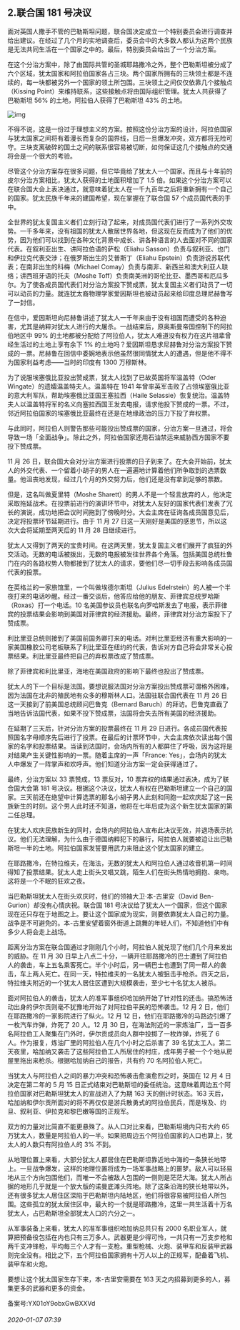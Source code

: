 ## 2.联合国 181 号决议
面对英国人撒手不管的巴勒斯坦问题，联合国决定成立一个特别委员会进行调查并给出建议。在经过了几个月的实地调查后，委员会中的大多数人都认为这两个民族是无法共同生活在一个国家之中的。最后，特别委员会给出了一个分治方案。


在这个分治方案中，除了由国际共管的圣城耶路撒冷之外，整个巴勒斯坦被分成了六个区域，犹太国家和阿拉伯国家各占三块。两个国家所拥有的三块领土都是不连续的，每一块都被另外一个国家的领土所包围。三块领土之间仅仅依靠几个接触点（Kissing Point）来维持联系，这些接触点将由国际组织管理。犹太人共获得了巴勒斯坦 56% 的土地，阿拉伯人获得了巴勒斯坦 43% 的土地。


![img](https://pic2.zhimg.com/v2-78512c61730d6aa2eb2aaf5730f29263_r.webp)

不得不说，这是一份过于理想主义的方案。按照这份分治方案的设计，阿拉伯国家与犹太国家之间将有着漫长而复杂的国界线，日后一旦爆发冲突，双方都将无险可守。三块支离破碎的国土之间的联系很容易被切断，如何保证这几个接触点的交通将会是一个很大的考验。


尽管这个分治方案存在很多问题，但它毕竟给了犹太人一个国家。而且与十年前的皮尔分治方案相比，犹太人获得的土地面积增加了 1.5 倍。如果这个分治方案可以在联合国大会上表决通过，就意味着犹太人在一千九百年之后将重新拥有一个自己的国家。犹太民族千年来的建国希望，现在掌握在了联合国 57 个成员国代表的手中。


全世界的犹太复国主义者们立刻行动了起来，对成员国代表们进行了一系列外交攻势。一千多年来，没有祖国的犹太人散居世界各地，但这现在反而成为了他们的优势，因为他们可以找到在各种文化背景中成长、讲各种语言的人去面对不同的国家代表。在叙利亚出生、讲阿拉伯语的萨松（Eliahu Sasson）负责与叙利亚、也门和伊拉克代表交涉；在俄罗斯出生的艾普斯丁（Eliahu Epstein）负责游说苏联代表；在南非出生的科梅（Michael Comay）负责与南非、新西兰和澳大利亚人联络；讲西班牙语的托夫（Moshe Toff）负责南美洲的哥伦比亚、墨西哥和厄瓜多尔。为了使各成员国代表们对分治方案投下赞成票，犹太复国主义者们动员了一切可以动员的力量。就连犹太裔物理学家爱因斯坦也被动员起来给印度总理尼赫鲁写了一封信。


在信中，爱因斯坦向尼赫鲁讲述了犹太人一千年来由于没有祖国而遭受的各种迫害，尤其是纳粹对犹太人进行的大屠杀。一战结束后，原奥斯曼帝国控制下的阿拉伯地区中 99% 的土地都被分配给了阿拉伯人，犹太人难道没有权力在这片祖辈曾经生活过的土地上享有余下 1% 的土地吗？爱因斯坦恳求尼赫鲁对分治方案投下赞成的一票。尼赫鲁在回信中委婉地表示他虽然很同情犹太人的遭遇，但是他不得不为国家利益考虑——当时的印度有 1300 万穆斯林。


为了说服埃塞俄比亚投出赞成票，犹太人找到了已故英国将军温盖特（Oder Wingate）的遗孀温盖特夫人。温盖特在 1941 年曾率英军击败了占领埃塞俄比亚的意大利军队，帮助埃塞俄比亚国王塞拉西（Haile Selassie）恢复统治。温盖特夫人以温盖特将军的名义向塞拉西国王发去电报，请求他投下赞成的一票。不过，邻近阿拉伯国家的埃塞俄比亚最终在还是在地缘政治的压力下投了弃权票。


与此同时，阿拉伯人则警告那些可能投出赞成票的国家，分治方案一旦通过，将会导致一场「全面战争」。除此之外，阿拉伯国家还用石油禁运来威胁西方国家不要投下赞成票。


11 月 26 日，联合国大会对分治方案进行投票的日子到来了。在大会开始前，犹太人的外交代表、一个留着小胡子的男人在一遍遍地计算着他们所争取到的选票数量。他沮丧地发现，经过几个月的外交努力后，他们还是没有拿到足够的票数。


但是，这名叫做夏里特（Moshe Sharett）的男人不是一个轻言放弃的人，他决定采取拖延战术。在投票前进行的演讲环节中，对犹太人友好的国家代表们发表了冗长的演说，成功地把会议时间拖到了傍晚时分。大会主席在征询各成员国意见后，决定将投票环节延期进行。由于 11 月 27 日这一天刚好是美国的感恩节，所以这次大会将延期至两天后的 11 月 28 日继续进行。


犹太人又得到了两天的宝贵时间。在这两天里，犹太复国主义者们展开了疯狂的外交活动。无数的电话被拨出，无数的电报被发往世界各个角落。包括美国总统杜鲁门在内的各路权势人物都接到了犹太人的请求，要他们尽一切手段去影响各成员国代表的投票。


在英格兰的一家旅馆里，一个叫做埃德尔斯坦（Julius Edelrstein）的人被一个半夜打来的电话吵醒。经过一番交谈后，他答应给他的朋友、菲律宾总统罗哈斯（Roxas）打一个电话。10 名美国参议员也联名向罗哈斯发去了电报，表示菲律宾的投票结果会影响到美国对菲律宾的经济援助。最终，菲律宾对分治方案投下了赞成票。


利比里亚总统则接到了美国前国务卿打来的电话。对利比里亚经济有重大影响的一家美国橡胶公司老板联系了利比里亚在纽约的代表，告诉对方自己将会非常关心投票结果。利比里亚最终把自己的弃权票改成了赞成票。


除了菲律宾和利比里亚，海地在美国政府的影响下最终也投出了赞成票。


犹太人的下一个目标是法国。要想说服法国对分治方案投出赞成票可谓格外困难，因为法国在北非的殖民地有众多的穆斯林人口。法国驻联合国代表在 11 月 26 日这一天接到了前美国总统顾问巴鲁克（Bernard Baruch）的拜访。巴鲁克直截了当地告诉法国代表，如果不投下赞成票，法国将会失去所有美国的经济援助。


在延期了三天后，针对分治方案的投票最终在 11 月 29 日进行。各成员国代表按照国名字母顺序先后进行了投票。在最后的计票环节中，大会主席依次读出每个国家的名字和投票结果。当读到法国时，会场内所有的人都屏住了呼吸，因为这将是对结果产生关键性影响的一票。随着主席的一声「France: Yes」，会场内的犹太人中爆发了一阵掌声和欢呼声。他们知道分治方案一定会获得通过了。


最终，分治方案以 33 票赞成，13 票反对，10 票弃权的结果通过表决，成为了联合国大会第 181 号决议。根据这个决议，犹太人有权在巴勒斯坦建立一个自己的国家。三天前还在绝望中计算选票的那名小胡子男人此刻和同胞一起欢庆起了这一民族新生的时刻。这个男人此时还不知道，他将在七年后成为这个新生犹太国家的第二任总理。


在犹太人欢庆民族新生的同时，会场内的阿拉伯人宣布此决议无效，并退场表示抗议。他们无法理解，为什么由于德国纳粹犯下的暴行，阿拉伯人就要被迫让出巴勒斯坦一半的土地。阿拉伯国家发誓要用武力来阻止这个犹太国家的建立。


在耶路撒冷，在特拉维夫，在海法，无数的犹太人和阿拉伯人通过收音机第一时间得知了投票结果。犹太人走上街头又唱又跳，陌生人们在街头热情地拥抱、亲吻。这将是一个不眠的狂欢之夜。


当巴勒斯坦犹太人在街头欢庆时，他们的领袖大卫·本-古里安（David Ben-Gurion）却没有心情庆祝。联合国 181 号决议给了犹太人一个国家，但这个国家现在还只存在于地图之上。要让这个国家成为现实，则要依靠犹太人自己的力量。战争是不可避免的。本-古里安望着窗外街道上跳舞的年轻人们，不知道他们中有多少人将会走上战场。


距离分治方案在联合国通过才刚刚几个小时，阿拉伯人就兑现了他们几个月来发出的威胁。在 11 月 30 日早上八点二十分，一辆开往耶路撒冷的巴士遭到了阿拉伯人的袭击，车上五名乘客死亡。半个小时后，另一辆巴士也遭到了同一帮人的袭击，车上两人死亡。在同一天，特拉维夫的一名犹太人被狙击手枪杀。四天之后，特拉维夫附近的一个犹太人居住区遭到大规模袭击，至少七十名犹太人被杀。


面对阿拉伯人的袭击，犹太人的准军事组织哈加纳开始了针对性的还击。搞恐怖活动出身的伊尔贡则毫不犹豫地开始了对阿拉伯平民的恐怖袭击。12 月 2 日，他们在耶路撒冷的一家影院进行了纵火。12 月 12 日，他们在耶路撒冷的马路边引爆了一枚汽车炸弹，炸死了 20 人。12 月 30 日，在海法附近的一家炼油厂，当一百多名阿拉伯工人聚集在门外时，伊尔贡成员向人群中投掷了一枚炸弹，炸死了 6 人。作为报复，炼油厂里的阿拉伯人在几个小时之后杀害了 39 名犹太工人。第二天夜里，哈加纳又袭击了这些阿拉伯工人所居住的村庄，成年男子被一个个地从房屋里拖出来枪杀。根据哈加纳自己的报告，共有约 70 名阿拉伯人死亡。


当犹太人与阿拉伯人之间的暴力冲突和恐怖袭击愈演愈烈之时，英国在 12 月 4 日决定在第二年的 5 月 15 日正式结束对巴勒斯坦的委任统治。这意味着周边五个阿拉伯国家对巴勒斯坦犹太人的宣战进入了为期 163 天的倒计时状态。163 天后，哈加纳和伊尔贡所面对的将不再仅仅是游兵散勇式的阿拉伯民兵，而是埃及、约旦、叙利亚、伊拉克和黎巴嫩等国的正规军。


双方的力量对比简直不能更悬殊了。从人口对比来看，巴勒斯坦境内只有大约 65 万犹太人，数量是阿拉伯人的一半。如果把周边五个阿拉伯国家的人口也算上，犹太人的人数只有阿拉伯人的 3% 不到。


从地理位置上来看，大部分犹太人都居住在巴勒斯坦靠近地中海的一条狭长地带上。一旦战争爆发，这样的地理位置将成为一场军事战略上的噩梦。敌人可以轻易地从三个方向包围他们，而唯一不会被敌人包围的一侧则是茫茫大海。犹太人所占据的地形几乎就是一个放大版的诺曼底滩头阵地。除了这条沿海的狭长地带以外，还有很多犹太人居住区深陷于巴勒斯坦内陆地区，他们将很容易被阿拉伯人所包围。这些孤立的犹太居住区中，最大的一个就是耶路撒冷，这里一共生活着十万名犹太人，占巴勒斯坦全部犹太人口的六分之一。


从军事装备上来看，犹太人的准军事组织哈加纳总共只有 2000 名职业军人，就算把预备役包括在内也只有三万多人。武器更是少得可怜，一共只有一万支步枪和两千支冲锋枪，平均每三个人才有一支枪。重型枪械、火炮、装甲车和反装甲武器则完全没有。相比之下，五个阿拉伯国家拥有十万人以上的正规军，配备着飞机、装甲车和火炮。


要想让这个犹太国家生存下来，本-古里安需要在 163 天之内招募到更多的人，募集更多的武器和更多的资金。


备案号:YX01oY9obxGwBXXVd


###### 2020-01-07 07:39
